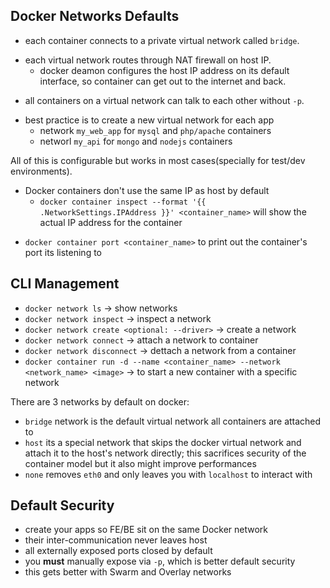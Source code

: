 ## Docker Networks Defaults

- each container connects to a private virtual network called `bridge`.
* each virtual network routes through NAT firewall on host IP.
  * docker deamon configures the host IP address on its default interface, so container can get out to the internet and back.
- all containers on a virtual network can talk to each other without `-p`.
* best practice is to create a new virtual network for each app
  * network `my_web_app` for `mysql` and `php/apache` containers
  * networl `my_api` for `mongo` and `nodejs` containers

All of this is configurable but works in most cases(specially for test/dev environments).

* Docker containers don't use the same IP as host by default
  * `docker container inspect --format '{{ .NetworkSettings.IPAddress }}' <container_name>` will show the actual IP address for the container
- `docker container port <container_name>` to print out the container's port its listening to

## CLI Management

- `docker network ls` -> show networks
- `docker network inspect` -> inspect a network
- `docker network create <optional: --driver>` -> create a network
- `docker network connect` -> attach a network to container
- `docker network disconnect` -> dettach a network from a container
- `docker container run -d --name <container_name> --network <network_name> <image>` -> to start a new container with a specific network

There are 3 networks by default on docker:

- `bridge` network is the default virtual network all containers are attached to
- `host` its a special network that skips the docker virtual network and attach it to the host's network directly; this sacrifices security of the container model but it also might improve performances
- `none` removes `eth0` and only leaves you with `localhost` to interact with

## Default Security

- create your apps so FE/BE sit on the same Docker network
- their inter-communication never leaves host
- all externally exposed ports closed by default
- you **must** manually expose via `-p`, which is better default security
- this gets better with Swarm and Overlay networks
